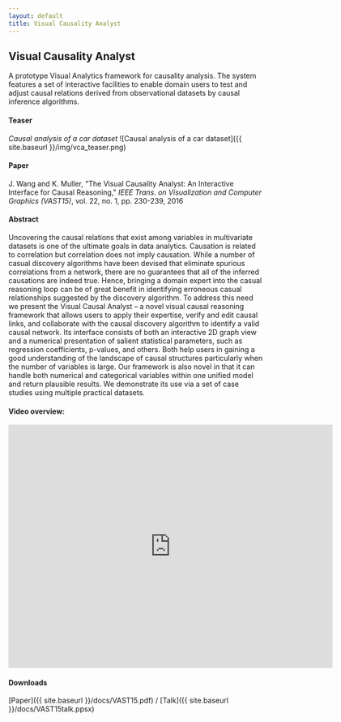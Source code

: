 ```yaml
---
layout: default
title: Visual Causality Analyst
---
```


## Visual Causality Analyst

A prototype Visual Analytics framework for causality analysis. The system features a set of interactive facilities to enable domain users to test and adjust causal relations derived from observational datasets by causal inference algorithms.

#### Teaser

*Causal analysis of a car dataset*
![Causal analysis of a car dataset]({{ site.baseurl }}/img/vca_teaser.png)

#### Paper
J. Wang and K. Muller, "The Visual Causality Analyst&#58; An Interactive Interface for Causal Reasoning," *IEEE Trans. on Visualization and Computer Graphics (VAST15)*, vol. 22, no. 1, pp. 230-239, 2016

#### Abstract
Uncovering the causal relations that exist among variables in multivariate datasets is one of the ultimate goals in data analytics. Causation is related to correlation but correlation does not imply causation. While a number of casual discovery algorithms have been devised that eliminate spurious correlations from a network, there are no guarantees that all of the inferred causations are indeed true. Hence, bringing a domain expert into the casual reasoning loop can be of great benefit in identifying erroneous casual relationships suggested by the discovery algorithm. To address this need we present the Visual Causal Analyst – a novel visual causal reasoning framework that allows users to apply their expertise, verify and edit causal links, and collaborate with the causal discovery algorithm to identify a valid causal network. Its interface consists of both an interactive 2D graph view and a numerical presentation of salient statistical parameters, such as regression coefficients, p-values, and others. Both help users in gaining a good understanding of the landscape of causal structures particularly when the number of variables is large. Our framework is also novel in that it can handle both numerical and categorical variables within one unified model and return plausible results. We demonstrate its use via a set of case studies using multiple practical datasets.

#### Video overview:
<iframe src="https://player.vimeo.com/video/237302515?byline=0&portrait=0" width="640" height="480" frameborder="0" webkitallowfullscreen mozallowfullscreen allowfullscreen></iframe>

#### Downloads

[Paper]({{ site.baseurl }}/docs/VAST15.pdf) / [Talk]({{ site.baseurl }}/docs/VAST15talk.ppsx)
